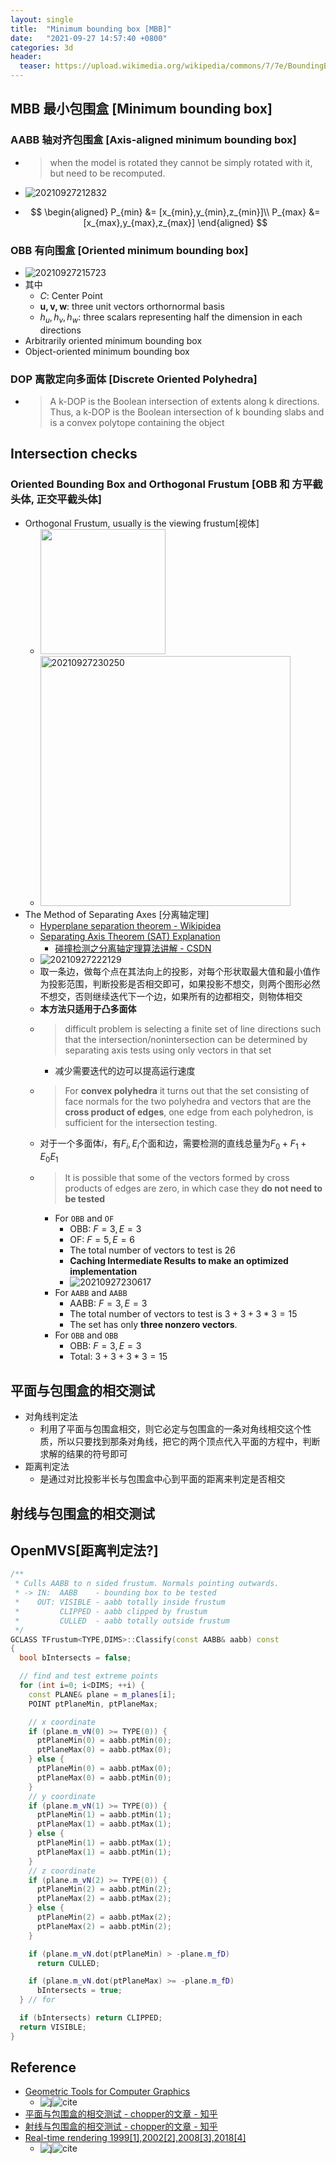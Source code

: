 ```yaml
---
layout: single
title:  "Minimum bounding box [MBB]"
date:   "2021-09-27 14:57:40 +0800"
categories: 3d
header:
  teaser: https://upload.wikimedia.org/wikipedia/commons/7/7e/BoundingBox.jpg
---
```


## MBB 最小包围盒 [Minimum bounding box]

### AABB 轴对齐包围盒 [Axis-aligned minimum bounding box]

- > when the model is rotated they cannot be simply rotated with it, but need to be recomputed.

- <img src="https://raw.githubusercontent.com/FavorMylikes/hackmd-note/img/img20210927212832.png" alt="20210927212832"/>

- $$
  \begin{aligned}
    P_{min} &= [x_{min},y_{min},z_{min}]\\
    P_{max} &= [x_{max},y_{max},z_{max}]
  \end{aligned}
  $$

### OBB 有向围盒 [Oriented minimum bounding box]

- <img src="https://raw.githubusercontent.com/FavorMylikes/hackmd-note/img/img20210927215723.png" alt="20210927215723"/>
- 其中
  - $C$: Center Point
  - $\mathbf{u, v, w}$: three unit vectors orthornormal basis
  - $h_u, h_v, h_w$: three scalars representing half the dimension in each directions
- Arbitrarily oriented minimum bounding box
- Object-oriented minimum bounding box

### DOP 离散定向多面体 [Discrete Oriented Polyhedra]

- > A k-DOP is the Boolean intersection of extents along k directions. Thus, a k-DOP is the Boolean intersection of k bounding slabs and is a convex polytope containing the object

## Intersection checks

### Oriented Bounding Box and Orthogonal Frustum [OBB 和 方平截头体, 正交平截头体]

- Orthogonal Frustum, usually is the viewing frustum[视体]
  - <img src="https://upload.wikimedia.org/wikipedia/commons/0/02/ViewFrustum.svg" height="200px">
  - <img src="https://raw.githubusercontent.com/FavorMylikes/hackmd-note/img/img20210927230250.png" alt="20210927230250"  height="400px"/>
- The Method of Separating Axes [分离轴定理]
  - [Hyperplane separation theorem - Wikipidea](https://en.wikipedia.org/wiki/Hyperplane_separation_theorem)
  - [Separating Axis Theorem (SAT) Explanation](https://www.sevenson.com.au/programming/sat/)
    - [碰撞检测之分离轴定理算法讲解 - CSDN](https://blog.csdn.net/yorhomwang/article/details/54869018)
  - <img src="https://raw.githubusercontent.com/FavorMylikes/hackmd-note/img/img20210927222129.png" alt="20210927222129"/>
  - 取一条边，做每个点在其法向上的投影，对每个形状取最大值和最小值作为投影范围，判断投影是否相交即可，如果投影不想交，则两个图形必然不想交，否则继续迭代下一个边，如果所有的边都相交，则物体相交
  - **本方法只适用于凸多面体**
  - > difficult problem is selecting a finite set of line directions such that the intersection/nonintersection can be determined by separating axis tests using only vectors in that set
    - 减少需要迭代的边可以提高运行速度
  - > For **convex polyhedra** it turns out that the set consisting of face normals for the two polyhedra and vectors that are the **cross product of edges**, one edge from each polyhedron, is sufficient for the intersection testing.
  - 对于一个多面体$i$，有$F_i, E_i$个面和边，需要检测的直线总量为$F_0+F_1+E_0E_1$
  - >It is possible that some of the vectors formed by cross products
of edges are zero, in which case they **do not need to be tested**
    - For `OBB` and `OF`
      - OBB: $F=3, E=3$
      - OF: $F=5, E=6$
      - The total number of vectors to test is $26$
      - **Caching Intermediate Results to make an optimized implementation**
      - <img src="https://raw.githubusercontent.com/FavorMylikes/hackmd-note/img/img20210927230617.png" alt="20210927230617"/>
    - For `AABB` and `AABB`
      - AABB: $F=3, E=3$
      - The total number of vectors to test is $3+3+3*3=15$
      - The set has only **three nonzero vectors**.
    - For `OBB` and `OBB`
      - OBB: $F=3, E=3$
      - Total: $3 + 3+ 3*3=15$

## 平面与包围盒的相交测试

- 对角线判定法
  - 利用了平面与包围盒相交，则它必定与包围盒的一条对角线相交这个性质，所以只要找到那条对角线，把它的两个顶点代入平面的方程中，判断求解的结果的符号即可
- 距离判定法
  - 是通过对比投影半长与包围盒中心到平面的距离来判定是否相交

## 射线与包围盒的相交测试

## OpenMVS[距离判定法?]

```cpp
/**
 * Culls AABB to n sided frustum. Normals pointing outwards.
 * -> IN:  AABB    - bounding box to be tested
 *    OUT: VISIBLE - aabb totally inside frustum
 *         CLIPPED - aabb clipped by frustum
 *         CULLED  - aabb totally outside frustum
 */
GCLASS TFrustum<TYPE,DIMS>::Classify(const AABB& aabb) const
{
  bool bIntersects = false;

  // find and test extreme points
  for (int i=0; i<DIMS; ++i) {
    const PLANE& plane = m_planes[i];
    POINT ptPlaneMin, ptPlaneMax;

    // x coordinate
    if (plane.m_vN(0) >= TYPE(0)) {
      ptPlaneMin(0) = aabb.ptMin(0);
      ptPlaneMax(0) = aabb.ptMax(0);
    } else {
      ptPlaneMin(0) = aabb.ptMax(0);
      ptPlaneMax(0) = aabb.ptMin(0);
    }
    // y coordinate
    if (plane.m_vN(1) >= TYPE(0)) {
      ptPlaneMin(1) = aabb.ptMin(1);
      ptPlaneMax(1) = aabb.ptMax(1);
    } else {
      ptPlaneMin(1) = aabb.ptMax(1);
      ptPlaneMax(1) = aabb.ptMin(1);
    }
    // z coordinate
    if (plane.m_vN(2) >= TYPE(0)) {
      ptPlaneMin(2) = aabb.ptMin(2);
      ptPlaneMax(2) = aabb.ptMax(2);
    } else {
      ptPlaneMin(2) = aabb.ptMax(2);
      ptPlaneMax(2) = aabb.ptMin(2);
    }

    if (plane.m_vN.dot(ptPlaneMin) > -plane.m_fD)
      return CULLED;

    if (plane.m_vN.dot(ptPlaneMax) >= -plane.m_fD)
      bIntersects = true;
  } // for

  if (bIntersects) return CLIPPED;
  return VISIBLE;
}
```

## Reference

- [Geometric Tools for Computer Graphics](https://www.sciencedirect.com/book/9781558605947/geometric-tools-for-computer-graphics)
  - ![j](https://img.shields.io/badge/Book-2002-blue?style=flat-square)![cite](https://img.shields.io/badge/cite-880-blue?style=flat-square)
- [平面与包围盒的相交测试 - chopper的文章 - 知乎](https://zhuanlan.zhihu.com/p/156750299)
- [射线与包围盒的相交测试 - chopper的文章 - 知乎](https://zhuanlan.zhihu.com/p/138259656)
- [Real-time rendering 1999[1],2002[2],2008[3],2018[4]](https://www.taylorfrancis.com/books/mono/10.1201/b22086/real-time-rendering-fourth-edition-tomas-akenine-mo%C2%A8ller-eric-haines-naty-hoffman?context=ubx&refId=579e65e7-e3e8-45ea-b45b-317d05c7fb79)
  - ![j](https://img.shields.io/badge/Book-2018-blue?style=flat-square)![cite](https://img.shields.io/badge/cite-2782-blue?style=flat-square)